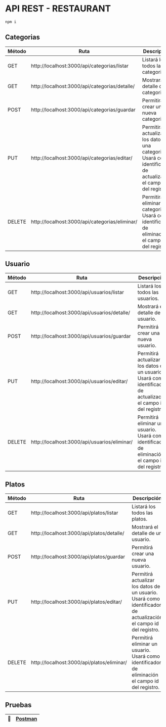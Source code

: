 # API REST - RESTAURANT

``` bash
npm i 
```
## Categorias
| Método | Ruta | Descripción |
|-|-|-|
| GET | http://localhost:3000/api/categorias/listar | Listará los todos las categorias. |
| GET | http://localhost:3000/api/categorias/detalle/ | Mostrará el detalle de un categoria. |
| POST | http://localhost:3000/api/categorias/guardar | Permitirá crear una nueva categoria. |
| PUT | http://localhost:3000/api/categorias/editar/ | Permitirá actualizar los datos de una categoria. Usará como identificador de actualización el campo id del registro. |
| DELETE | http://localhost:3000/api/categorias/eliminar/ | Permitirá eliminar una categoria. Usará como identificador de eliminación el campo id del registro. |

## Usuario
| Método | Ruta | Descripción |
|-|-|-|
| GET | http://localhost:3000/api/usuarios/listar | Listará los todos las usuarios. |
| GET | http://localhost:3000/api/usuarios/detalle/ | Mostrará el detalle de un usuario. |
| POST | http://localhost:3000/api/usuarios/guardar | Permitirá crear una nueva usuario. |
| PUT | http://localhost:3000/api/usuarios/editar/ | Permitirá actualizar los datos de un usuario. Usará como identificador de actualización el campo id del registro. |
| DELETE | http://localhost:3000/api/usuarios/eliminar/ | Permitirá eliminar un usuario. Usará como identificador de eliminación el campo id del registro. |

## Platos
| Método | Ruta | Descripción |
|-|-|-|
| GET | http://localhost:3000/api/platos/listar | Listará los todos las platos. |
| GET | http://localhost:3000/api/platos/detalle/ | Mostrará el detalle de un usuario. |
| POST | http://localhost:3000/api/platos/guardar | Permitirá crear una nueva usuario. |
| PUT | http://localhost:3000/api/platos/editar/ | Permitirá actualizar los datos de un usuario. Usará como identificador de actualización el campo id del registro. |
| DELETE | http://localhost:3000/api/platos/eliminar/ | Permitirá eliminar un usuario. Usará como identificador de eliminación el campo id del registro. |


## Pruebas
| 🚀 | [Postman](src/assets/RESTAURANTE.postman_collection.json) |
|-|-|